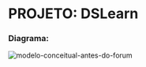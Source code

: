 # PROJETO: DSLearn

### Diagrama:

![modelo-conceitual-antes-do-forum](https://github.com/PauloSergioo/DSLearn/assets/88008441/b43f8823-a08d-4357-a3f6-0789002cb8e1)
